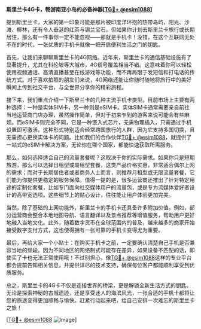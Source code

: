 **斯里兰卡4G卡，畅游南亚小岛的必备神器[[TG💪+ @esim1088](https://t.me/s/esim1088)]**

提到斯里兰卡，大家的第一印象可能是那片被印度洋环抱的热带岛屿，阳光、沙滩、椰林，还有令人垂涎的红茶与锡兰宝石。但如果你计划去斯里兰卡旅行或长期居住，那么有一件事你一定不能忽视——那就是手机卡！没错，在这个互联网无处不在的时代，一张优质的手机卡就像一把开启便利生活之门的钥匙。

首先，让我们来聊聊斯里兰卡的4G网络。近年来，斯里兰卡的通信基础设施有了显著提升，尤其在科伦坡等大城市，4G信号覆盖相当不错。这意味着你可以轻松使用视频通话、高清直播甚至在线游戏等功能，而不再局限于发短信和打电话的传统方式。对于喜欢拍照的朋友们来说，4G网络还能让你随时随地将旅行中的美好瞬间上传到社交平台，与全世界分享你的精彩旅程。

接下来，我们重点介绍一下斯里兰卡的几种主流手机卡类型。目前市场上主要有两种选择：一种是实体SIM卡，另一种则是eSIM卡。实体SIM卡通常需要亲自前往当地运营商门店办理，虽然操作简单，但对于初来乍到的游客来说可能会有些麻烦。而eSIM卡则完全不同，它是一种嵌入式芯片，无需物理插入，只需通过手机设置即可激活。这种形式特别适合经常跨国旅行的人群，因为它支持多国切换，且无需担心更换实体卡的问题。比如我们的合作伙伴[TG💪+ @esim1088](https://t.me/s/esim1088)，就提供了一站式的eSIM卡解决方案，无论你在哪个国家，都能快速获取所需服务。

那么，如何选择适合自己的流量套餐呢？这取决于你的实际需求。如果你只是短期旅游，那么可以选择日租型或周租型套餐，这类产品价格实惠，非常适合偶尔上网的需求；而对于长期居住者或者商务人士而言，则推荐月租型或无限流量套餐，它们能为你提供更稳定的服务保障。值得一提的是，很多运营商还推出了针对特定用途的定制化套餐，比如专门面向社交媒体用户的流量包，或是专为流媒体爱好者设计的高带宽选项。这些细节上的贴心设计，往往能让用户体验更加完美。

当然，除了基础的上网功能外，斯里兰卡的手机卡还具备许多附加价值。例如，部分运营商会整合本地地图导航、语言翻译以及景点推荐等增值服务，帮助用户更好地融入当地文化。此外，随着数字货币在全球范围内的普及，越来越多的商家开始接受数字支付方式，这也使得拥有一张可靠的手机卡变得尤为重要。

最后，再给大家一个小贴士：在购买手机卡之前，一定要确认清楚自己手机是否兼容当地的频段。因为不同地区的网络制式可能存在差异，如果设备不匹配的话，即使买了卡也无法正常使用哦！不过别担心，像[TG💪+ @esim1088](https://t.me/s/esim1088)这样的专业平台都会提前告知相关信息，并提供详尽的技术支持，确保每位客户都能顺利享受到优质服务。

总之，斯里兰卡的4G卡不仅是连接世界的桥梁，更是解锁全新生活方式的钥匙。无论是探索神秘的古城遗迹，还是享受迷人的海滨风光，一张合适的手机卡都将让您的旅途变得更加顺畅与愉快。赶紧行动起来吧，给自己安排一次难忘的斯里兰卡之旅！

[[TG💪+ @esim1088](https://t.me/s/esim1088) ![Image](https://i.postimg.cc/4NQfJmqS/Snipaste-2025-05-13-00-14-12.png)]